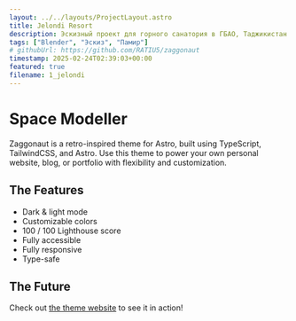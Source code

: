```yaml
---
layout: ../../layouts/ProjectLayout.astro
title: Jelondi Resort
description: Эскизный проект для горного санатория в ГБАО, Таджикистан.
tags: ["Blender", "Эскиз", "Памир"]
# githubUrl: https://github.com/RATIU5/zaggonaut
timestamp: 2025-02-24T02:39:03+00:00
featured: true
filename: 1_jelondi
---
```


# Space Modeller

Zaggonaut is a retro-inspired theme for Astro, built using TypeScript, TailwindCSS, and Astro. Use this theme to power your own personal website, blog, or portfolio with flexibility and customization.

## The Features

- Dark & light mode
- Customizable colors
- 100 / 100 Lighthouse score
- Fully accessible
- Fully responsive
- Type-safe

## The Future

Check out [the theme website](https://zaggonaut.dev) to see it in action!